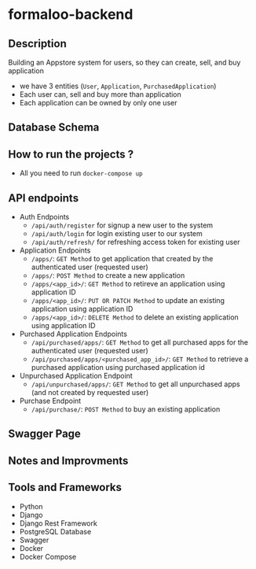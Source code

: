 # formaloo-backend

## Description
Building an Appstore system for users, so they can create, sell, and buy application
- we have 3 entities (`User`, `Application`, `PurchasedApplication`)
- Each user can, sell and buy more than application
- Each application can be owned by only one user

## Database Schema


## How to run the projects ?
- All you need to run `docker-compose up`

## API endpoints 
- Auth Endpoints
  - `/api/auth/register` for signup a new user to the system
  - `/api/auth/login` for login existing user to our system
  - `/api/auth/refresh/` for refreshing access token for existing user
- Application Endpoints
  - `/apps/`: `GET Method` to get application that created by the authenticated user (requested user)
  - `/apps/`: `POST Method` to create a new application
  - `/apps/<app_id>/`: `GET Method` to retireve an application using application ID
  - `/apps/<app_id>/`: `PUT OR PATCH Method` to update an existing application using application ID
  - `/apps/<app_id>/`: `DELETE Method` to delete an existing application using application ID
- Purchased Application Endpoints
  - `/api/purchased/apps/`: `GET Method` to get all purchased apps for the authenticated user (requested user)
  - `/api/purchased/apps/<purchased_app_id>/`: `GET Method` to retrieve a purchased application using purchased application id
- Unpurchased Application Endpoint
  - `/api/unpurchased/apps/`: `GET Method` to get all unpurchased apps (and not created by requested user)
- Purchase Endpoint
  - `/api/purchase/`: `POST Method` to buy an existing application
     
## Swagger Page 

## Notes and Improvments

## Tools and Frameworks
- Python
- Django
- Django Rest Framework
- PostgreSQL Database
- Swagger
- Docker
- Docker Compose
